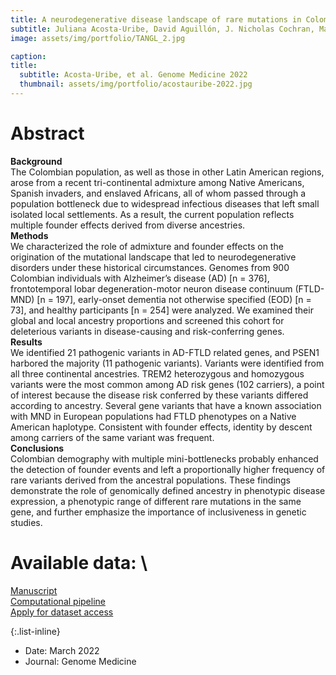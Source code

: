 ```yaml
---
title: A neurodegenerative disease landscape of rare mutations in Colombia due to founder effects
subtitle: Juliana Acosta-Uribe, David Aguillón, J. Nicholas Cochran, Margarita Giraldo, Lucía Madrigal, Bradley W. Killingsworth, Rijul Singhal, Sarah Labib, Diana Alzate, Lina Velilla, Sonia Moreno, Gloria P. García, Amanda Saldarriaga, Francisco Piedrahita, Liliana Hincapié, Hugo E. López, Nithesh Perumal, Leonilde Morelo, Dionis Vallejo, Juan Marcos Solano, Eric M. Reiman, Ezequiel I. Surace, Tatiana Itzcovich, Ricardo Allegri, Raquel Sánchez-Valle, Andrés Villegas-Lanau, Charles L. White III, Diana Matallana, Richard M. Myers, Sharon R. Browning, Francisco Lopera & Kenneth S. Kosik 
image: assets/img/portfolio/TANGL_2.jpg

caption:
title:
  subtitle: Acosta-Uribe, et al. Genome Medicine 2022
  thumbnail: assets/img/portfolio/acostauribe-2022.jpg
---
```

# Abstract
**Background**\
The Colombian population, as well as those in other Latin American regions, arose from a recent tri-continental admixture among Native Americans, Spanish invaders, and enslaved Africans, all of whom passed through a population bottleneck due to widespread infectious diseases that left small isolated local settlements. As a result, the current population reflects multiple founder effects derived from diverse ancestries.\
**Methods**\
We characterized the role of admixture and founder effects on the origination of the mutational landscape that led to neurodegenerative disorders under these historical circumstances. Genomes from 900 Colombian individuals with Alzheimer’s disease (AD) [n = 376], frontotemporal lobar degeneration-motor neuron disease continuum (FTLD-MND) [n = 197], early-onset dementia not otherwise specified (EOD) [n = 73], and healthy participants [n = 254] were analyzed. We examined their global and local ancestry proportions and screened this cohort for deleterious variants in disease-causing and risk-conferring genes.\
**Results**\
We identified 21 pathogenic variants in AD-FTLD related genes, and PSEN1 harbored the majority (11 pathogenic variants). Variants were identified from all three continental ancestries. TREM2 heterozygous and homozygous variants were the most common among AD risk genes (102 carriers), a point of interest because the disease risk conferred by these variants differed according to ancestry. Several gene variants that have a known association with MND in European populations had FTLD phenotypes on a Native American haplotype. Consistent with founder effects, identity by descent among carriers of the same variant was frequent.\
**Conclusions**\
Colombian demography with multiple mini-bottlenecks probably enhanced the detection of founder events and left a proportionally higher frequency of rare variants derived from the ancestral populations. These findings demonstrate the role of genomically defined ancestry in phenotypic disease expression, a phenotypic range of different rare mutations in the same gene, and further emphasize the importance of inclusiveness in genetic studies.

# Available data: \
[Manuscript](https://doi.org/10.1186/s13073-022-01035-9)\
[Computational pipeline](https://github.com/acostauribe/TANGL)\
[Apply for dataset access](https://bibliotecadigital.udea.edu.co/handle/10495/25727)

{:.list-inline}
- Date: March 2022
- Journal: Genome Medicine
